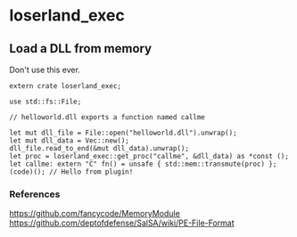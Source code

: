 # loserland_exec

## Load a DLL from memory

Don't use this ever.

```
extern crate loserland_exec;

use std::fs::File;

// helloworld.dll exports a function named callme

let mut dll_file = File::open("helloworld.dll").unwrap();
let mut dll_data = Vec::new();
dll_file.read_to_end(&mut dll_data).unwrap();
let proc = loserland_exec::get_proc("callme", &dll_data) as *const ();
let callme: extern "C" fn() = unsafe { std::mem::transmute(proc) };
(code)(); // Hello from plugin!
```
### References

https://github.com/fancycode/MemoryModule
https://github.com/deptofdefense/SalSA/wiki/PE-File-Format
